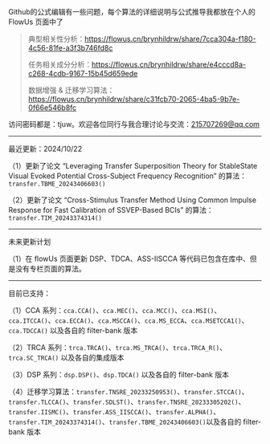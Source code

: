 Github的公式编辑有一些问题，每个算法的详细说明与公式推导我都放在个人的 FlowUs 页面中了

>典型相关性分析：https://flowus.cn/brynhildrw/share/7cca304a-f180-4c56-81fe-a3f3b746fd8c
>
>任务相关成分分析：https://flowus.cn/brynhildrw/share/e4cccd8a-c268-4cdb-9167-15b45d659ede
>
>数据增强 & 迁移学习算法：https://flowus.cn/brynhildrw/share/c31fcb70-2065-4ba5-9b7e-0f66e546b8fc

访问密码都是：tjuw。欢迎各位同行与我合理讨论与交流：215707269@qq.com

---

最近更新：2024/10/22

（1）更新了论文 “Leveraging Transfer Superposition Theory for StableState Visual Evoked Potential Cross-Subject Frequency Recognition” 的算法：`transfer.TBME_20243406603()`

（2）更新了论文 “Cross-Stimulus Transfer Method Using Common Impulse Response for Fast Calibration of SSVEP-Based BCIs” 的算法：`transfer.TIM_20243374314()`

---

未来更新计划

（1）在 flowUs 页面更新 DSP、TDCA、ASS-IISCCA 等代码已包含在库中、但是没有专栏页面的算法。

---

目前已支持：

（1）CCA 系列：`cca.CCA()`、`cca.MEC()`、`cca.MCC()`、`cca.MSI()`、`cca.ITCCA()`、`cca.ECCA()`、`cca.MSCCA()`、`cca.MS_ECCA`、`cca.MSETCCA1()`、`cca.TDCCA()` 以及各自的 filter-bank 版本

（2）TRCA 系列：`trca.TRCA()`、`trca.MS_TRCA()`、`trca.TRCA_R()`、`trca.SC_TRCA()` 以及各自的集成版本

（3）DSP 系列：`dsp.DSP()`、`dsp.TDCA()` 以及各自的 filter-bank 版本

（4）迁移学习算法：`transfer.TNSRE_20233250953()`、`transfer.STCCA()`、`transfer.TLCCA()`、`transfer.SDLST()`、`transfer.TNSRE_20233305202()`、`transfer.IISMC()`、`transfer.ASS_IISCCA()`、`transfer.ALPHA()`、`transfer.TIM_20243374314()`、`transfer.TBME_20243406603()`以及各自的 filter-bank 版本
